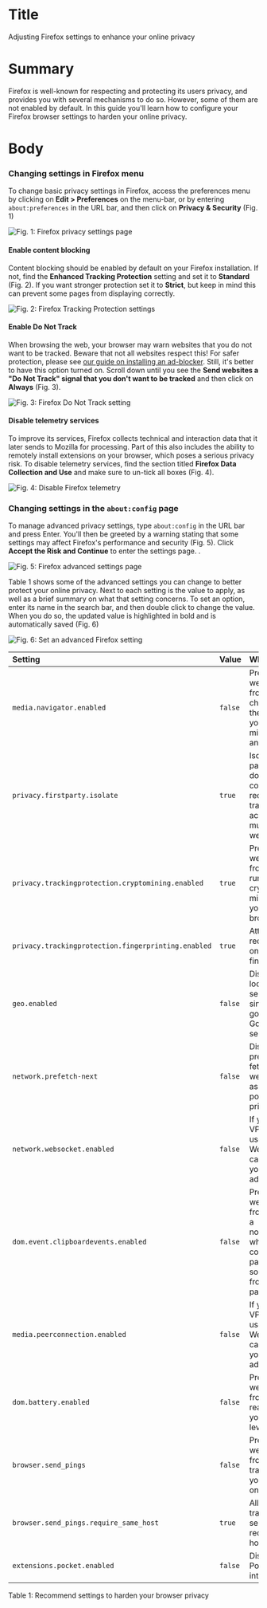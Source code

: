 # Title #
Adjusting Firefox settings to enhance your online privacy

# Summary #
Firefox is well-known for respecting and protecting its users privacy, and provides you with several mechanisms to do so. However, some of them are not enabled by default. In this guide you'll learn how to configure your Firefox browser settings to harden your online privacy.

# Body #

### Changing settings in Firefox menu ###
To change basic privacy settings in Firefox, access the preferences menu by clicking on **Edit > Preferences** on the menu-bar, or by entering `about:preferences` in the URL bar, and then click on **Privacy & Security** (Fig. 1)

![Fig. 1: Firefox privacy settings page](../images/Firefox/settings-page.png?raw=true)

#### Enable content blocking ####
Content blocking should be enabled by default on your Firefox installation. If not, find the **Enhanced Tracking Protection** setting and set it to **Standard** (Fig. 2). If you want stronger protection set it to **Strict**, but keep in mind this can prevent some pages from displaying correctly.

![Fig. 2: Firefox Tracking Protection settings](../images/Firefox/settings-tracking.png?raw=true)

#### Enable Do Not Track ####
When browsing the web, your browser may warn websites that you do not want to be tracked. Beware that not all websites respect this! For safer protection, please see [our guide on installing an ad-blocker](firefox-ublock-origin.md). Still, it's better to have this option turned on. Scroll down until you see the **Send websites a "Do Not Track" signal that you don't want to be tracked** and then click on **Always** (Fig. 3).

![Fig. 3: Firefox Do Not Track setting](../images/Firefox/settings-dnt.png?raw=true)

#### Disable telemetry services ###
To improve its services, Firefox collects technical and interaction data that it later sends to Mozilla for processing. Part of this also includes the ability to remotely install extensions on your browser, which poses a serious privacy risk. To disable telemetry services, find the section titled **Firefox Data Collection and Use** and make sure to un-tick all boxes (Fig. 4).

![Fig. 4: Disable Firefox telemetry](../images/Firefox/settings-telemetry.png?raw=true)

### Changing settings in the `about:config` page ###
To manage advanced privacy settings, type `about:config` in the URL bar and press Enter. You'll then be greeted by a warning stating that some settings may affect Firefox's performance and security (Fig. 5). Click **Accept the Risk and Continue** to enter the settings page. .

![Fig. 5: Firefox advanced settings page](../images/Firefox/settings-config-warning.png?raw=true)

Table 1 shows some of the advanced settings you can change to better protect your online privacy. Next to each setting is the value to apply, as well as a brief summary on what that setting concerns. To set an option, enter its name in the search bar, and then double click to change the value. When you do so, the updated value is highlighted in bold and is automatically saved (Fig. 6)

![Fig. 6: Set an advanced Firefox setting](../images/Firefox/settings-config-change.png?raw=true)

| Setting                                             | Value   | Why                                                                                               |
| :--                                                 | :--     | :--                                                                                               |
| `media.navigator.enabled`                           | `false` | Prevent websites from checking the status of your microphone and camera                           |
| `privacy.firstparty.isolate`                        | `true`  | Isolate first party domain cookies to reduce tracking across multiple websites                    |
| `privacy.trackingprotection.cryptomining.enabled`   | `true`  | Prevent websites from running crypto miners in your browser                                       |
| `privacy.trackingprotection.fingerprinting.enabled` | `true`  | Attempt to reduce your online fingerprint                                                         |
| `geo.enabled`                                       | `false` | Disable location services, since they go through Google's servers                                 |
| `network.prefetch-next`                             | `false` | Disable pre-fetching of webpages as this can pose a privacy risk                                  |
| `network.websocket.enabled`                         | `false` | If you use a VPN, the use of WebSockets can leak your real IP address                             |
| `dom.event.clipboardevents.enabled`                 | `false` | Prevent websites from getting a notification when you copy, cut, or paste something from the page |
| `media.peerconnection.enabled`                      | `false` | If you use a VPN, the use of WebRTC can leak your real IP address                                 |
| `dom.battery.enabled`                               | `false` | Prevent websites from reading your battery level                                                  |
| `browser.send_pings`                                | `false` | Prevent website from tracking your clicks on pages                                                |
| `browser.send_pings.require_same_host`              | `true`  | Allow click-tracking if send and receiving host match                                             |
| `extensions.pocket.enabled`                         | `false` | Disable Pocket integration                                                                        |

Table 1: Recommend settings to harden your browser privacy

